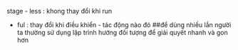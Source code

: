 stage - less : khong thay đổi khi run
- ful : thay đổi khi điều khiển - tác động nào đó
##để dùng nhiều lần người ta thường sử dụng lập trình hướng đối tượng để giải quyết nhanh và gon hơn
